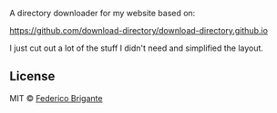 A directory downloader for my website based on:

https://github.com/download-directory/download-directory.github.io

I just cut out a lot of the stuff I didn't need and simplified the layout.

## License

MIT © [Federico Brigante](http://twitter.com/bfred_it)
